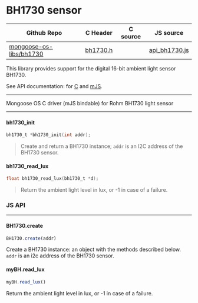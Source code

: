 # BH1730 sensor
| Github Repo | C Header | C source  | JS source |
| ----------- | -------- | --------  | ----------------- |
| [mongoose-os-libs/bh1730](https://github.com/mongoose-os-libs/bh1730) | [bh1730.h](https://github.com/mongoose-os-libs/bh1730/tree/master/include/bh1730.h) | &nbsp;  | [api_bh1730.js](https://github.com/mongoose-os-libs/bh1730/tree/master/mjs_fs/api_bh1730.js)         |



This library provides support for the digital 16-bit ambient light sensor
BH1730.

See API documentation: for [C](https://mongoose-os.com/docs/api/bh1730.h.html)
and [mJS](https://mongoose-os.com/docs/api/api_bh1730.js.html).


 ----- 
 Mongoose OS C driver (mJS bindable) for Rohm BH1730 light sensor 

 ----- 
#### bh1730_init

```c
bh1730_t *bh1730_init(int addr);
```
> 
> Create and return a BH1730 instance; `addr` is an I2C address of the BH1730
> sensor.
>  
#### bh1730_read_lux

```c
float bh1730_read_lux(bh1730_t *d);
```
> 
> Return the ambient light level in lux, or -1 in case of a failure.
>  

### JS API

 --- 
#### BH1730.create

```javascript
BH1730.create(addr)
```
Create a BH1730 instance: an object with the methods described below.
`addr` is an i2c address of the BH1730 sensor.
#### myBH.read_lux

```javascript
myBH.read_lux()
```
Return the ambient light level in lux, or -1 in case of a failure.
